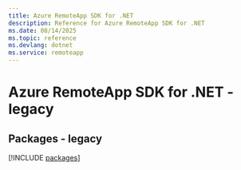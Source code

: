 ```yaml
---
title: Azure RemoteApp SDK for .NET
description: Reference for Azure RemoteApp SDK for .NET
ms.date: 08/14/2025
ms.topic: reference
ms.devlang: dotnet
ms.service: remoteapp
---
```

# Azure RemoteApp SDK for .NET - legacy
## Packages - legacy
[!INCLUDE [packages](remoteapp-index.md)]